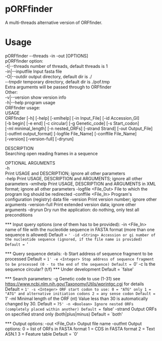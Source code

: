 # pORFfinder
A multi-threads alternative version of ORFfinder. 
# Usage
pORFfinder --threads <number of threads> -in <fasta file> -out <fasta file> [OPTIONS]   
pORFfinder option:  
-t|--threads	number of threads, default threads is 1  
-in|--inputfile	Input fasta file  
-O|--outdir	output directory, default dir is ./  
--tmpdir	temporary directory, default dir is ./pof.tmp  
Extra arguments will be passed through to ORFfinder  
Other:  
-v|--version	show version info  
-h|--help	program usage  
ORFfinder usage:  
USAGE  
  ORFfinder [-h] [-help] [-xmlhelp] [-in Input_File] [-id Accession_GI]  
    [-b begin] [-e end] [-c circular] [-g Genetic_code] [-s Start_codon]  
    [-ml minimal_length] [-n nested_ORFs] [-strand Strand] [-out Output_File]  
    [-outfmt output_format] [-logfile File_Name] [-conffile File_Name]  
    [-version] [-version-full] [-dryrun]  

DESCRIPTION  
   Searching open reading frames in a sequence  

OPTIONAL ARGUMENTS  
 -h  
   Print USAGE and DESCRIPTION;  ignore all other parameters  
 -help
   Print USAGE, DESCRIPTION and ARGUMENTS; ignore all other parameters
 -xmlhelp
   Print USAGE, DESCRIPTION and ARGUMENTS in XML format; ignore all other
   parameters
 -logfile <File_Out>
   File to which the program log should be redirected
 -conffile <File_In>
   Program's configuration (registry) data file
 -version
   Print version number;  ignore other arguments
 -version-full
   Print extended version data;  ignore other arguments
 -dryrun
   Dry run the application: do nothing, only test all preconditions

 *** Input query options (one of them has to be provided):
 -in <File_In>
   name of file with the nucleotide sequence in FASTA format
   (more than one sequence is allowed)
   Default = `'
 -id <String>
   Accession or gi number of the nucleotide sequence
   (ignored, if the file name is provided)
   Default = `'

 *** Query sequence details:
 -b <Integer>
   Start address of sequence fragment to be processed
   Default = `1'
 -e <Integer>
   Stop address of sequence fragment to be processed (0 - to the end of the
   sequence)
   Default = `0'
 -c <Boolean>
   Is the sequence circular? (t/f) *** Under development
   Default = `false'

 *** Search parameters:
 -g <Integer>
   Genetic code to use (1-31)
   see https://www.ncbi.nlm.nih.gov/Taxonomy/Utils/wprintgc.cgi for details
   Default = `1'
 -s <Integer>
   ORF start codon to use:
       0 = "ATG" only
       1 = "ATG" and alternative initiation codons
       2 = any sense codon
   Default = `1'
 -ml <Integer>
   Minimal length of the ORF (nt)
   Value less than 30 is automatically changed by 30.
   Default = `75'
 -n <Boolean>
   Ignore nested ORFs (completely placed within another)
   Default = `false'
 -strand <String>
   Output ORFs on specified strand only (both|plus|minus)
   Default = `both'

 *** Output options:
 -out <File_Out>
   Output file name
 -outfmt <Integer>
   Output options:
       0 = list of ORFs in FASTA format
       1 = CDS in FASTA format
       2 = Text ASN.1
       3 = Feature table
   Default = `0'
